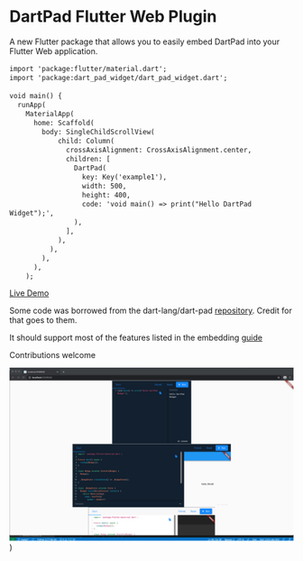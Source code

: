 # DartPad Flutter Web Plugin

A new Flutter package that allows you to easily embed DartPad into your Flutter Web application.

```
import 'package:flutter/material.dart';
import 'package:dart_pad_widget/dart_pad_widget.dart';

void main() {
  runApp(
    MaterialApp(
      home: Scaffold(
        body: SingleChildScrollView(
            child: Column(
              crossAxisAlignment: CrossAxisAlignment.center,
              children: [
                DartPad(
                  key: Key('example1'),
                  width: 500,
                  height: 400,
                  code: 'void main() => print("Hello DartPad Widget");',
                ),
              ],
            ),
          ),
        ),
      ),
    );
```

[Live Demo](https://timwhiting.github.io/dart_pad_widget/#/)

Some code was borrowed from the dart-lang/dart-pad [repository](https://github.com/dart-lang/dart-pad).
Credit for that goes to them.

It should support most of the features listed in the embedding [guide](https://github.com/dart-lang/dart-pad/wiki/Embedding-Guide)

Contributions welcome

![Example](https://github.com/TimWhiting/dart_pad_widget/blob/master/screen_shot.png))